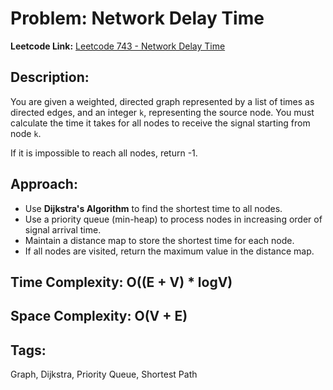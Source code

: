 # Problem: Network Delay Time

**Leetcode Link:** [Leetcode 743 - Network Delay Time](https://leetcode.com/problems/network-delay-time/)

## Description:

You are given a weighted, directed graph represented by a list of times as directed edges, and an integer `k`, representing the source node. You must calculate the time it takes for all nodes to receive the signal starting from node `k`.

If it is impossible to reach all nodes, return -1.

## Approach:

- Use **Dijkstra's Algorithm** to find the shortest time to all nodes.
- Use a priority queue (min-heap) to process nodes in increasing order of signal arrival time.
- Maintain a distance map to store the shortest time for each node.
- If all nodes are visited, return the maximum value in the distance map.

## Time Complexity: O((E + V) \* logV)

## Space Complexity: O(V + E)

## Tags:

Graph, Dijkstra, Priority Queue, Shortest Path
